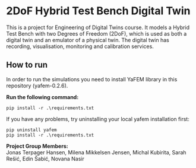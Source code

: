 # 2DoF Hybrid Test Bench Digital Twin
This is a project for Engineering of Digital Twins course.
It models a Hybrid Test Bench with two Degrees of Freedom (2DoF), which is used as both a digital twin and an emulator of a physical twin.
The digital twin has recording, visualisation, monitoring and calibration services. 

## How to run

In order to run the simulations you need to install YaFEM library in this repository (yafem-0.2.6). 

**Run the following command:**

```
pip install -r .\requirements.txt
```

If you have any problems, try uninstalling your local yafem installation first:

```
pip uninstall yafem
pip install -r .\requirements.txt
```

**Project Group Members:**  
Jonas Terpager Hansen, Milena Mikkelsen Jensen, Michal Kubirita, Sarah Rešić, Edin Šabić, Novana Nasir  
